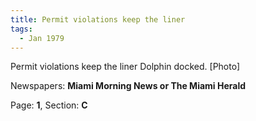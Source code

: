 ```yaml
---  
title: Permit violations keep the liner  
tags:  
  - Jan 1979  
---  
```

  
Permit violations keep the liner Dolphin docked. [Photo]  
  
Newspapers: **Miami Morning News or The Miami Herald**  
  
Page: **1**, Section: **C** 
